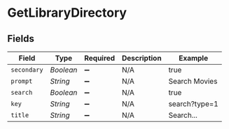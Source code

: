 # GetLibraryDirectory


## Fields

| Field              | Type               | Required           | Description        | Example            |
| ------------------ | ------------------ | ------------------ | ------------------ | ------------------ |
| `secondary`        | *Boolean*          | :heavy_minus_sign: | N/A                | true               |
| `prompt`           | *String*           | :heavy_minus_sign: | N/A                | Search Movies      |
| `search`           | *Boolean*          | :heavy_minus_sign: | N/A                | true               |
| `key`              | *String*           | :heavy_minus_sign: | N/A                | search?type=1      |
| `title`            | *String*           | :heavy_minus_sign: | N/A                | Search...          |